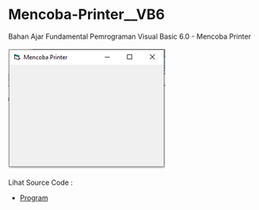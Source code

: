 # Mencoba-Printer__VB6
Bahan Ajar Fundamental Pemrograman Visual Basic 6.0 - Mencoba Printer<br><br>
<img src="https://github.com/RizkyKhapidsyah/Mencoba-Printer__VB6/blob/master/result/001.PNG"><br><br>
Lihat Source Code : <br>
- <a href="https://github.com/RizkyKhapidsyah/Mencoba-Printer__VB6/blob/master/Form1.frm">Program</a>
